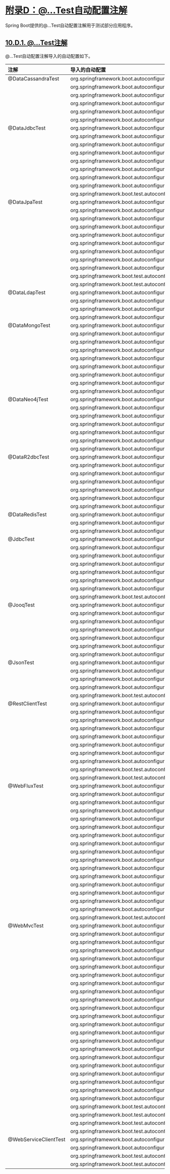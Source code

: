 # [附录D：@...Test自动配置注解](https://docs.spring.io/spring-boot/docs/2.4.0/reference/htmlsingle/#test-auto-configuration)

Spring Boot提供的@...Test自动配置注解用于测试部分应用程序。

## [10.D.1. @...Test注解](https://docs.spring.io/spring-boot/docs/2.4.0/reference/htmlsingle/#test-auto-configuration-slices)

@...Test自动配置注解导入的自动配置如下。

 注解                  | 导入的自动配置
:----------------------|:-----------------------------------------------------------------------------------------------------------------------
 @DataCassandraTest    | org.springframework.boot.autoconfigure.cache.CacheAutoConfiguration                                                   
                       | org.springframework.boot.autoconfigure.cassandra.CassandraAutoConfiguration                                           
                       | org.springframework.boot.autoconfigure.data.cassandra.CassandraDataAutoConfiguration                                  
                       | org.springframework.boot.autoconfigure.data.cassandra.CassandraReactiveDataAutoConfiguration                          
                       | org.springframework.boot.autoconfigure.data.cassandra.CassandraReactiveRepositoriesAutoConfiguration                  
                       | org.springframework.boot.autoconfigure.data.cassandra.CassandraRepositoriesAutoConfiguration                          
 @DataJdbcTest         | org.springframework.boot.autoconfigure.cache.CacheAutoConfiguration                                                   
                       | org.springframework.boot.autoconfigure.data.jdbc.JdbcRepositoriesAutoConfiguration                                    
                       | org.springframework.boot.autoconfigure.flyway.FlywayAutoConfiguration                                                 
                       | org.springframework.boot.autoconfigure.jdbc.DataSourceAutoConfiguration                                               
                       | org.springframework.boot.autoconfigure.jdbc.DataSourceTransactionManagerAutoConfiguration                             
                       | org.springframework.boot.autoconfigure.jdbc.JdbcTemplateAutoConfiguration                                             
                       | org.springframework.boot.autoconfigure.liquibase.LiquibaseAutoConfiguration                                           
                       | org.springframework.boot.autoconfigure.transaction.TransactionAutoConfiguration                                       
                       | org.springframework.boot.test.autoconfigure.jdbc.TestDatabaseAutoConfiguration                                        
 @DataJpaTest          | org.springframework.boot.autoconfigure.cache.CacheAutoConfiguration                                                   
                       | org.springframework.boot.autoconfigure.data.jpa.JpaRepositoriesAutoConfiguration                                      
                       | org.springframework.boot.autoconfigure.flyway.FlywayAutoConfiguration                                                 
                       | org.springframework.boot.autoconfigure.jdbc.DataSourceAutoConfiguration                                               
                       | org.springframework.boot.autoconfigure.jdbc.DataSourceTransactionManagerAutoConfiguration                             
                       | org.springframework.boot.autoconfigure.jdbc.JdbcTemplateAutoConfiguration                                             
                       | org.springframework.boot.autoconfigure.liquibase.LiquibaseAutoConfiguration                                           
                       | org.springframework.boot.autoconfigure.orm.jpa.HibernateJpaAutoConfiguration                                          
                       | org.springframework.boot.autoconfigure.transaction.TransactionAutoConfiguration                                       
                       | org.springframework.boot.test.autoconfigure.jdbc.TestDatabaseAutoConfiguration                                        
                       | org.springframework.boot.test.autoconfigure.orm.jpa.TestEntityManagerAutoConfiguration                                
 @DataLdapTest         | org.springframework.boot.autoconfigure.cache.CacheAutoConfiguration                                                   
                       | org.springframework.boot.autoconfigure.data.ldap.LdapRepositoriesAutoConfiguration                                    
                       | org.springframework.boot.autoconfigure.ldap.LdapAutoConfiguration                                                     
                       | org.springframework.boot.autoconfigure.ldap.embedded.EmbeddedLdapAutoConfiguration                                    
 @DataMongoTest        | org.springframework.boot.autoconfigure.cache.CacheAutoConfiguration                                                   
                       | org.springframework.boot.autoconfigure.data.mongo.MongoDataAutoConfiguration                                          
                       | org.springframework.boot.autoconfigure.data.mongo.MongoReactiveDataAutoConfiguration                                  
                       | org.springframework.boot.autoconfigure.data.mongo.MongoReactiveRepositoriesAutoConfiguration                          
                       | org.springframework.boot.autoconfigure.data.mongo.MongoRepositoriesAutoConfiguration                                  
                       | org.springframework.boot.autoconfigure.mongo.MongoAutoConfiguration                                                   
                       | org.springframework.boot.autoconfigure.mongo.MongoReactiveAutoConfiguration                                           
                       | org.springframework.boot.autoconfigure.mongo.embedded.EmbeddedMongoAutoConfiguration                                  
                       | org.springframework.boot.autoconfigure.transaction.TransactionAutoConfiguration                                       
 @DataNeo4jTest        | org.springframework.boot.autoconfigure.cache.CacheAutoConfiguration                                                   
                       | org.springframework.boot.autoconfigure.data.neo4j.Neo4jDataAutoConfiguration                                          
                       | org.springframework.boot.autoconfigure.data.neo4j.Neo4jReactiveDataAutoConfiguration                                  
                       | org.springframework.boot.autoconfigure.data.neo4j.Neo4jReactiveRepositoriesAutoConfiguration                          
                       | org.springframework.boot.autoconfigure.data.neo4j.Neo4jRepositoriesAutoConfiguration                                  
                       | org.springframework.boot.autoconfigure.neo4j.Neo4jAutoConfiguration                                                   
                       | org.springframework.boot.autoconfigure.transaction.TransactionAutoConfiguration                                       
 @DataR2dbcTest        | org.springframework.boot.autoconfigure.data.r2dbc.R2dbcDataAutoConfiguration                                          
                       | org.springframework.boot.autoconfigure.data.r2dbc.R2dbcRepositoriesAutoConfiguration                                  
                       | org.springframework.boot.autoconfigure.flyway.FlywayAutoConfiguration                                                 
                       | org.springframework.boot.autoconfigure.liquibase.LiquibaseAutoConfiguration                                           
                       | org.springframework.boot.autoconfigure.r2dbc.R2dbcAutoConfiguration                                                   
                       | org.springframework.boot.autoconfigure.r2dbc.R2dbcTransactionManagerAutoConfiguration                                 
                       | org.springframework.boot.autoconfigure.transaction.TransactionAutoConfiguration                                       
 @DataRedisTest        | org.springframework.boot.autoconfigure.cache.CacheAutoConfiguration                                                   
                       | org.springframework.boot.autoconfigure.data.redis.RedisAutoConfiguration                                              
                       | org.springframework.boot.autoconfigure.data.redis.RedisRepositoriesAutoConfiguration                                  
 @JdbcTest             | org.springframework.boot.autoconfigure.cache.CacheAutoConfiguration                                                   
                       | org.springframework.boot.autoconfigure.flyway.FlywayAutoConfiguration                                                 
                       | org.springframework.boot.autoconfigure.jdbc.DataSourceAutoConfiguration                                               
                       | org.springframework.boot.autoconfigure.jdbc.DataSourceTransactionManagerAutoConfiguration                             
                       | org.springframework.boot.autoconfigure.jdbc.JdbcTemplateAutoConfiguration                                             
                       | org.springframework.boot.autoconfigure.liquibase.LiquibaseAutoConfiguration                                           
                       | org.springframework.boot.autoconfigure.transaction.TransactionAutoConfiguration                                       
                       | org.springframework.boot.test.autoconfigure.jdbc.TestDatabaseAutoConfiguration                                        
 @JooqTest             | org.springframework.boot.autoconfigure.cache.CacheAutoConfiguration                                                   
                       | org.springframework.boot.autoconfigure.flyway.FlywayAutoConfiguration                                                 
                       | org.springframework.boot.autoconfigure.jdbc.DataSourceAutoConfiguration                                               
                       | org.springframework.boot.autoconfigure.jdbc.DataSourceTransactionManagerAutoConfiguration                             
                       | org.springframework.boot.autoconfigure.jooq.JooqAutoConfiguration                                                     
                       | org.springframework.boot.autoconfigure.liquibase.LiquibaseAutoConfiguration                                           
                       | org.springframework.boot.autoconfigure.transaction.TransactionAutoConfiguration                                       
 @JsonTest             | org.springframework.boot.autoconfigure.cache.CacheAutoConfiguration                                                   
                       | org.springframework.boot.autoconfigure.gson.GsonAutoConfiguration                                                     
                       | org.springframework.boot.autoconfigure.jackson.JacksonAutoConfiguration                                               
                       | org.springframework.boot.autoconfigure.jsonb.JsonbAutoConfiguration                                                   
                       | org.springframework.boot.test.autoconfigure.json.JsonTestersAutoConfiguration                                         
 @RestClientTest       | org.springframework.boot.autoconfigure.cache.CacheAutoConfiguration                                                   
                       | org.springframework.boot.autoconfigure.gson.GsonAutoConfiguration                                                     
                       | org.springframework.boot.autoconfigure.http.HttpMessageConvertersAutoConfiguration                                    
                       | org.springframework.boot.autoconfigure.http.codec.CodecsAutoConfiguration                                             
                       | org.springframework.boot.autoconfigure.jackson.JacksonAutoConfiguration                                               
                       | org.springframework.boot.autoconfigure.jsonb.JsonbAutoConfiguration                                                   
                       | org.springframework.boot.autoconfigure.web.client.RestTemplateAutoConfiguration                                       
                       | org.springframework.boot.autoconfigure.web.reactive.function.client.WebClientAutoConfiguration                        
                       | org.springframework.boot.test.autoconfigure.web.client.MockRestServiceServerAutoConfiguration                         
                       | org.springframework.boot.test.autoconfigure.web.client.WebClientRestTemplateAutoConfiguration                         
 @WebFluxTest          | org.springframework.boot.autoconfigure.cache.CacheAutoConfiguration                                                   
                       | org.springframework.boot.autoconfigure.context.MessageSourceAutoConfiguration                                         
                       | org.springframework.boot.autoconfigure.freemarker.FreeMarkerAutoConfiguration                                         
                       | org.springframework.boot.autoconfigure.gson.GsonAutoConfiguration                                                     
                       | org.springframework.boot.autoconfigure.http.codec.CodecsAutoConfiguration                                             
                       | org.springframework.boot.autoconfigure.jackson.JacksonAutoConfiguration                                               
                       | org.springframework.boot.autoconfigure.jsonb.JsonbAutoConfiguration                                                   
                       | org.springframework.boot.autoconfigure.mustache.MustacheAutoConfiguration                                             
                       | org.springframework.boot.autoconfigure.security.oauth2.client.reactive.ReactiveOAuth2ClientAutoConfiguration          
                       | org.springframework.boot.autoconfigure.security.oauth2.resource.reactive.ReactiveOAuth2ResourceServerAutoConfiguration
                       | org.springframework.boot.autoconfigure.security.reactive.ReactiveSecurityAutoConfiguration                            
                       | org.springframework.boot.autoconfigure.security.reactive.ReactiveUserDetailsServiceAutoConfiguration                  
                       | org.springframework.boot.autoconfigure.thymeleaf.ThymeleafAutoConfiguration                                           
                       | org.springframework.boot.autoconfigure.validation.ValidationAutoConfiguration                                         
                       | org.springframework.boot.autoconfigure.web.reactive.WebFluxAutoConfiguration                                          
                       | org.springframework.boot.autoconfigure.web.reactive.error.ErrorWebFluxAutoConfiguration                               
                       | org.springframework.boot.test.autoconfigure.web.reactive.WebTestClientAutoConfiguration                               
 @WebMvcTest           | org.springframework.boot.autoconfigure.cache.CacheAutoConfiguration                                                   
                       | org.springframework.boot.autoconfigure.context.MessageSourceAutoConfiguration                                         
                       | org.springframework.boot.autoconfigure.data.web.SpringDataWebAutoConfiguration                                        
                       | org.springframework.boot.autoconfigure.freemarker.FreeMarkerAutoConfiguration                                         
                       | org.springframework.boot.autoconfigure.groovy.template.GroovyTemplateAutoConfiguration                                
                       | org.springframework.boot.autoconfigure.gson.GsonAutoConfiguration                                                     
                       | org.springframework.boot.autoconfigure.hateoas.HypermediaAutoConfiguration                                            
                       | org.springframework.boot.autoconfigure.http.HttpMessageConvertersAutoConfiguration                                    
                       | org.springframework.boot.autoconfigure.jackson.JacksonAutoConfiguration                                               
                       | org.springframework.boot.autoconfigure.jsonb.JsonbAutoConfiguration                                                   
                       | org.springframework.boot.autoconfigure.mustache.MustacheAutoConfiguration                                             
                       | org.springframework.boot.autoconfigure.security.oauth2.client.servlet.OAuth2ClientAutoConfiguration                   
                       | org.springframework.boot.autoconfigure.security.oauth2.resource.servlet.OAuth2ResourceServerAutoConfiguration         
                       | org.springframework.boot.autoconfigure.security.servlet.SecurityAutoConfiguration                                     
                       | org.springframework.boot.autoconfigure.security.servlet.SecurityFilterAutoConfiguration                               
                       | org.springframework.boot.autoconfigure.security.servlet.UserDetailsServiceAutoConfiguration                           
                       | org.springframework.boot.autoconfigure.task.TaskExecutionAutoConfiguration                                            
                       | org.springframework.boot.autoconfigure.thymeleaf.ThymeleafAutoConfiguration                                           
                       | org.springframework.boot.autoconfigure.validation.ValidationAutoConfiguration                                         
                       | org.springframework.boot.autoconfigure.web.servlet.HttpEncodingAutoConfiguration                                      
                       | org.springframework.boot.autoconfigure.web.servlet.WebMvcAutoConfiguration                                            
                       | org.springframework.boot.autoconfigure.web.servlet.error.ErrorMvcAutoConfiguration                                    
                       | org.springframework.boot.test.autoconfigure.web.servlet.MockMvcAutoConfiguration                                      
                       | org.springframework.boot.test.autoconfigure.web.servlet.MockMvcSecurityConfiguration                                  
                       | org.springframework.boot.test.autoconfigure.web.servlet.MockMvcWebClientAutoConfiguration                             
                       | org.springframework.boot.test.autoconfigure.web.servlet.MockMvcWebDriverAutoConfiguration                             
 @WebServiceClientTest | org.springframework.boot.autoconfigure.cache.CacheAutoConfiguration                                                   
                       | org.springframework.boot.autoconfigure.webservices.client.WebServiceTemplateAutoConfiguration                         
                       | org.springframework.boot.test.autoconfigure.webservices.client.MockWebServiceServerAutoConfiguration                  
                       | org.springframework.boot.test.autoconfigure.webservices.client.WebServiceClientTemplateAutoConfiguration              




